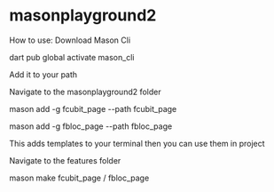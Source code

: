 # masonplayground2
How to use:
Download Mason Cli

dart pub global activate mason_cli

Add it to your path

Navigate to the masonplayground2 folder

mason add -g fcubit_page --path fcubit_page

mason add -g fbloc_page --path fbloc_page

This adds templates to your terminal then you can use them in project

Navigate to the features folder

mason make fcubit_page / fbloc_page
